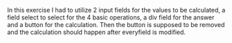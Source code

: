 In this exercise I had to utilize 2 input fields for the values to be calculated, a field select to select for the 4 basic operations, a div field for the answer and a button for the calculation. Then the button is supposed to be removed and the calculation should happen after everyfield is modified.